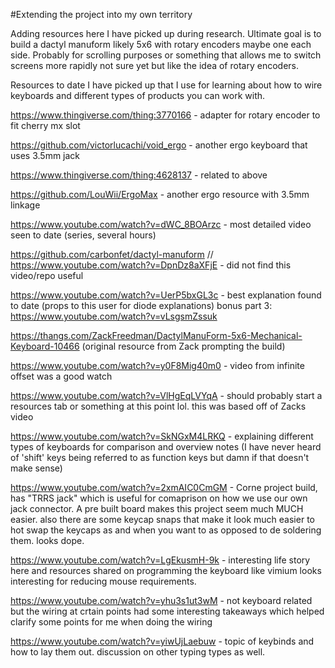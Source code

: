 #Extending the project into my own territory

Adding resources here I have picked up during research. Ultimate goal is to build a dactyl manuform likely 5x6 with rotary encoders maybe one each side. Probably for scrolling purposes or something that allows me to switch screens more rapidly not sure yet but like the idea of rotary encoders.


Resources to date I have picked up that I use for learning about how to wire keyboards and different types of products you can work with.


https://www.thingiverse.com/thing:3770166 - adapter for rotary encoder to fit cherry mx slot

https://github.com/victorlucachi/void_ergo - another ergo keyboard that uses 3.5mm jack

https://www.thingiverse.com/thing:4628137 - related to above

https://github.com/LouWii/ErgoMax - another ergo resource with 3.5mm linkage

https://www.youtube.com/watch?v=dWC_8BOArzc - most detailed video seen to date (series, several hours)

https://github.com/carbonfet/dactyl-manuform // https://www.youtube.com/watch?v=DpnDz8aXFjE - did not find this video/repo useful

https://www.youtube.com/watch?v=UerP5bxGL3c - best explanation found to date (props to this user for diode explanations) bonus part 3: https://www.youtube.com/watch?v=vLsgsmZssuk

https://thangs.com/ZackFreedman/DactylManuForm-5x6-Mechanical-Keyboard-10466 (original resource from Zack prompting the build)

https://www.youtube.com/watch?v=y0F8Mig40m0 - video from infinite offset was a good watch

https://www.youtube.com/watch?v=VlHgEqLVYqA - should probably start a resources tab or something at this point lol. this was based off of Zacks video

https://www.youtube.com/watch?v=SkNGxM4LRKQ - explaining different types of keyboards for comparison and overview notes (I have never heard of 'shift' keys being referred to as function keys but damn if that doesn't make sense)

https://www.youtube.com/watch?v=2xmAIC0CmGM - Corne project build, has "TRRS jack" which is useful for comaprison on how we use our own jack connector. A pre built board makes this project seem much MUCH easier. also there are some keycap snaps that make it look much easier to hot swap the keycaps as and when you want to as opposed to de soldering them. looks dope.


https://www.youtube.com/watch?v=LgEkusmH-9k - interesting life story here and resources shared on programming the keyboard like vimium looks interesting for reducing mouse requirements.

https://www.youtube.com/watch?v=yhu3s1ut3wM - not keyboard related but the wiring at crtain points had some interesting takeaways which helped clarify some points for me when doing the wiring

https://www.youtube.com/watch?v=yiwUjLaebuw - topic of keybinds and how to lay them out. discussion on other typing types as well. 

